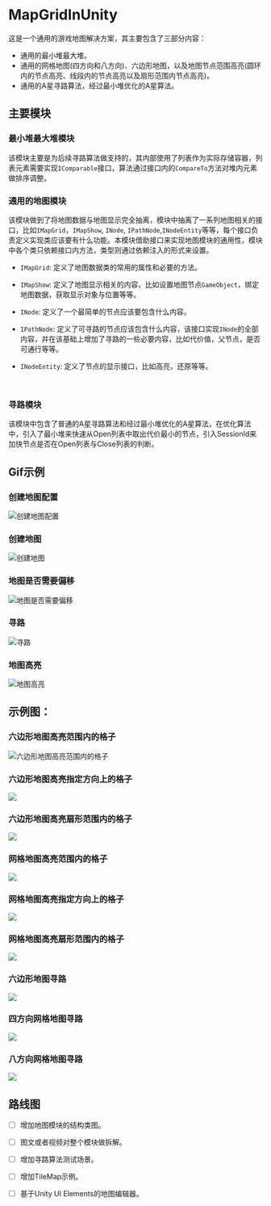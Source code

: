 # MapGridInUnity

这是一个通用的游戏地图解决方案，其主要包含了三部分内容：

* 通用的最小堆最大堆。
* 通用的网格地图(四方向和八方向)、六边形地图，以及地图节点范围高亮(圆环内的节点高亮、线段内的节点高亮以及扇形范围内节点高亮)。
* 通用的A星寻路算法，经过最小堆优化的A星算法。

## 主要模块

### 最小堆最大堆模块

该模块主要是为后续寻路算法做支持的，其内部使用了列表作为实际存储容器，列表元素需要实现`IComparable`接口，算法通过接口内的`CompareTo`方法对堆内元素做排序调整。

### 通用的地图模块

​        该模块做到了将地图数据与地图显示完全抽离，模块中抽离了一系列地图相关的接口，比如`IMapGrid`，`IMapShow`, `INode`, `IPathNode`,`INodeEntity`等等，每个接口负责定义实现类应该要有什么功能。本模块借助接口来实现地图模块的通用性，模块中各个类只依赖接口内方法，类型则通过依赖注入的形式来设置。

* `IMapGrid`:  定义了地图数据类的常用的属性和必要的方法。

* `IMapShow`: 定义了地图显示相关的内容，比如设置地图节点`GameObject`，绑定地图数据，获取显示对象与位置等等。

* `INode`: 定义了一个最简单的节点应该要包含什么内容。

* `IPathNode`: 定义了可寻路的节点应该包含什么内容，该接口实现`INode`的全部内容，并在该基础上增加了寻路的一些必要内容，比如代价值，父节点，是否可通行等等。

* `INodeEntity`: 定义了节点的显示接口，比如高亮，还原等等。

​        

### 寻路模块

该模块中包含了普通的A星寻路算法和经过最小堆优化的A星算法，在优化算法中，引入了最小堆来快速从Open列表中取出代价最小的节点，引入SessionId来加快节点是否在Open列表与Close列表的判断。



## Gif示例

### 创建地图配置

![创建地图配置](https://github.com/tang-xiaolong/MapGridInUnity/blob/main/Screenshot/CreateGenerateConfig.gif?raw=true)



### 创建地图

![创建地图](https://github.com/tang-xiaolong/MapGridInUnity/blob/main/Screenshot/GenerateMap.gif?raw=true)



### 地图是否需要偏移

![地图是否需要偏移](https://github.com/tang-xiaolong/MapGridInUnity/blob/main/Screenshot/MapOffset.gif?raw=true)



### 寻路

![寻路](https://github.com/tang-xiaolong/MapGridInUnity/blob/main/Screenshot/PathFinding.gif?raw=true)



### 地图高亮

![地图高亮](https://github.com/tang-xiaolong/MapGridInUnity/blob/main/Screenshot/MapHighLight.gif?raw=true)





## 示例图：

### 六边形地图高亮范围内的格子

![六边形地图高亮范围内的格子](https://github.com/tang-xiaolong/MapGridInUnity/blob/main/Screenshot/HexMapRangeHighLight.png?raw=true)



### 六边形地图高亮指定方向上的格子

![](https://github.com/tang-xiaolong/MapGridInUnity/blob/main/Screenshot/HexMapLineHighLight.png?raw=true)



### 六边形地图高亮扇形范围内的格子

![](https://github.com/tang-xiaolong/MapGridInUnity/blob/main/Screenshot/HexMapSectorHighLight.png?raw=true)



### 网格地图高亮范围内的格子

![](https://github.com/tang-xiaolong/MapGridInUnity/blob/main/Screenshot/NormalMapRangeHighLight.png?raw=true)



### 网格地图高亮指定方向上的格子

![](https://github.com/tang-xiaolong/MapGridInUnity/blob/main/Screenshot/NormalMapLineHighLight.png?raw=true)



### 网格地图高亮扇形范围内的格子

![](https://github.com/tang-xiaolong/MapGridInUnity/blob/main/Screenshot/NormalMapSectorHighLight.png?raw=true)



### 六边形地图寻路

![](https://github.com/tang-xiaolong/MapGridInUnity/blob/main/Screenshot/HexMapPathFinding.png?raw=true)



### 四方向网格地图寻路

![](https://github.com/tang-xiaolong/MapGridInUnity/blob/main/Screenshot/NormalMapFourDirPathFinding.png?raw=true)



### 八方向网格地图寻路

![](https://github.com/tang-xiaolong/MapGridInUnity/blob/main/Screenshot/NormalMapEightDirPathFinding.png?raw=true)



## 路线图

- [ ] 增加地图模块的结构类图。
- [ ] 图文或者视频对整个模块做拆解。
- [ ] 增加寻路算法测试场景。
- [ ] 增加TileMap示例。
- [ ] 基于Unity UI Elements的地图编辑器。







